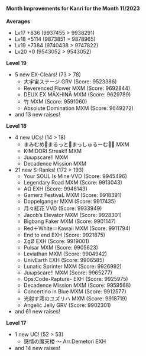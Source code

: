 #### Month Improvements for Kanri for the Month 11/2023

__Averages__
- Lv17	+836		(9937455 > 9938291)
- Lv18	+5114		(9873851 > 9878965)
- Lv19	+7384		(9740438 > 9747822)
- Lv20	+0			(9543052 > 9543052)

__Level 19__
- 5 new EX-Clears! (73 > 78)
	- 大宇宙ステージ GRV (Score: 9523386)
	- Reverenced Flower MXM (Score: 9692844)
	- DEUX EX MĀXHINĀ MXM (Score: 9629789)
	- 竹 MXM (Score: 9591060)
	- Absolute Domination MXM (Score: 9649272)
- and 13 new raises!

__Level 18__
- 4 new UCs! (14 > 18)
	- まみむめ🍄まるっと🍄まっしゅるーむ🍄🍄 MXM
	- KIMIDORI Streak!! MXM
	- Juωpscare!! MXM
	- Decadence Mission MXM
- 21 new S-Ranks! (172 > 193)
	- Your SOUL Is Mine VVD (Score: 9945496)
	- Legendary Road MXM (Score: 9913043)
	- ΑΩ EXH (Score: 9946143)
	- Gamerz FestivaL MXM (Score: 9918391)
	- Doppelganger MXM (Score: 9917435)
	- 月々紅花 VVD (Score: 9933949)
	- Jacob’s Elevator MXM (Score: 9928301)
	- Bigbang Faker MXM (Score: 9901147)
	- Red＋White＝Kawaii MXM (Score: 9911794)
	- End to end EXH (Score: 9921875)
	- ΣgØ EXH (Score: 9919001)
	- Pulsar MXM (Score: 9905623)
	- Leviathan MXM (Score: 9904942)
	- UnivEarth EXH (Score: 9906585)
	- Lunatic Sprinter MXM (Score: 9926992)
	- Juωpscare!! MXM (Score: 9965277)
	- Ops:Code-Rapture- EXH (Score: 9925975)
	- Decadence Mission MXM (Score: 9959568)
	- Concertino in Blue MXM (Score: 9912577)
	- 光射す澪のユズリハ MXM (Score: 9918719)
	- Angelic Jelly GRV (Score: 9902301)
- and 61 new raises!

__Level 17__
- 1 new UC! (52 > 53)
	- 感情の魔天楼 ～ Arr.Demetori EXH
- and 14 new raises!
